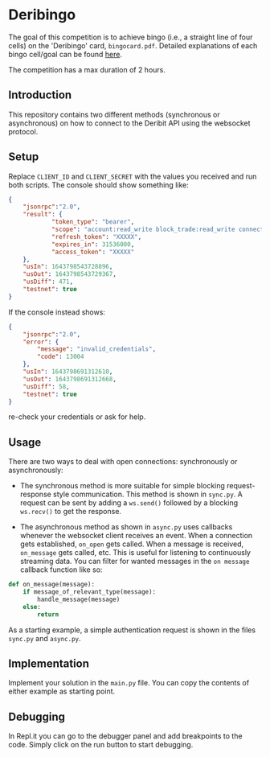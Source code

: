 # Deribingo

The goal of this competition is to achieve bingo (i.e., a straight line of four cells) on the 'Deribingo' card, `bingocard.pdf`. Detailed explanations of each bingo cell/goal can be found [here](https://docs.google.com/document/d/1Oy7x9-gnVWtSWdc9Lv9OxfJLfyjU_mMeKO6PzLIrAqo/edit?usp=sharing).

The competition has a max duration of 2 hours.

## Introduction

This repository contains two different methods (synchronous or asynchronous) on how to connect to the Deribit API using the websocket protocol.

## Setup

Replace `CLIENT_ID` and `CLIENT_SECRET` with the values you received and run both scripts. The console should show something like: 
```json
{
    "jsonrpc":"2.0",
    "result": {
            "token_type": "bearer",
            "scope": "account:read_write block_trade:read_write connection custody:read_write mainaccount trade:read_write wallet:read_write",
            "refresh_token": "XXXXX",
            "expires_in": 31536000,
            "access_token": "XXXXX"
    },
    "usIn": 1643798543728896,
    "usOut": 1643798543729367,
    "usDiff": 471,
    "testnet": true
}

```
If the console instead shows:
```json
{
    "jsonrpc":"2.0",
    "error": {
        "message": "invalid_credentials",
        "code": 13004
    },
    "usIn": 1643798691312610,
    "usOut": 1643798691312668,
    "usDiff": 58, 
    "testnet": true
}
```
re-check your credentials or ask for help.

## Usage

There are two ways to deal with open connections: synchronously or asynchronously:   
- The synchronous method is more suitable for simple blocking request-response style communication. This method is shown in `sync.py`. A request can be sent by adding a `ws.send()` followed by a blocking `ws.recv()` to get the response.

- The asynchronous method as shown in `async.py` uses callbacks whenever the websocket client receives an event. When a connection gets established, `on_open` gets called. When a message is received, `on_message` gets called, etc. This is useful for listening to continuously streaming data. You can filter for wanted messages in the `on message` callback function like so:

```python
def on_message(message):
    if message_of_relevant_type(message):
        handle_message(message)
    else:
        return 
```
 

As a starting example, a simple authentication request is shown in the files `sync.py` and `async.py`.

## Implementation
Implement your solution in the `main.py` file. You can copy the contents of either example as starting point.

## Debugging

In Repl.it you can go to the debugger panel and add breakpoints to the code. Simply click on the run button to start debugging.
